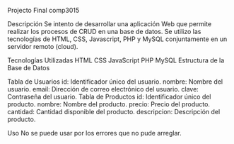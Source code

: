 Projecto Final comp3015

Descripción
Se intento de desarrollar una aplicación Web que permite realizar los procesos de CRUD en una base de
datos. Se utilizo las tecnologías de HTML, CSS, Javascript, PHP y MySQL conjuntamente
en un servidor remoto (cloud).

Tecnologías Utilizadas
HTML
CSS
JavaScript
PHP
MySQL
Estructura de la Base de Datos

Tabla de Usuarios
id: Identificador único del usuario.
nombre: Nombre del usuario.
email: Dirección de correo electrónico del usuario.
clave: Contraseña del usuario.
Tabla de Productos
id: Identificador único del producto.
nombre: Nombre del producto.
precio: Precio del producto.
cantidad: Cantidad disponible del producto.
descripcion: Descripción del producto.


Uso
No se puede usar por los errores que no pude arreglar.
